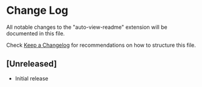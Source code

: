 # Change Log

All notable changes to the "auto-view-readme" extension will be documented in this file.

Check [Keep a Changelog](http://keepachangelog.com/) for recommendations on how to structure this file.

## [Unreleased]

- Initial release